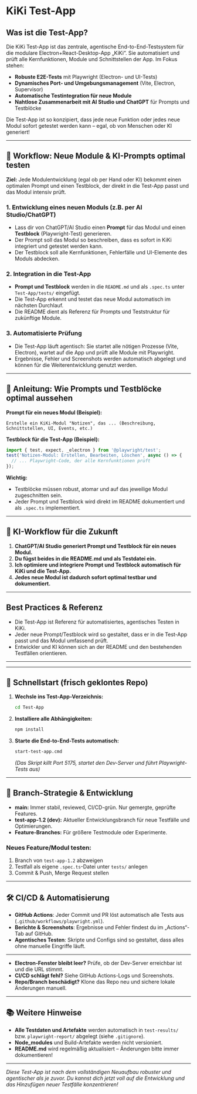 # KiKi Test-App

## Was ist die Test-App?

Die KiKi Test-App ist das zentrale, agentische End-to-End-Testsystem für die modulare Electron+React-Desktop-App „KiKi“. Sie automatisiert und prüft alle Kernfunktionen, Module und Schnittstellen der App. Im Fokus stehen:
- **Robuste E2E-Tests** mit Playwright (Electron- und UI-Tests)
- **Dynamisches Port- und Umgebungsmanagement** (Vite, Electron, Supervisor)
- **Automatische Testintegration für neue Module**
- **Nahtlose Zusammenarbeit mit AI Studio und ChatGPT** für Prompts und Testblöcke

Die Test-App ist so konzipiert, dass jede neue Funktion oder jedes neue Modul sofort getestet werden kann – egal, ob von Menschen oder KI generiert!

---

## 🔄 Workflow: Neue Module & KI-Prompts optimal testen

**Ziel:** Jede Modulentwicklung (egal ob per Hand oder KI) bekommt einen optimalen Prompt und einen Testblock, der direkt in die Test-App passt und das Modul intensiv prüft.

### 1. Entwicklung eines neuen Moduls (z.B. per AI Studio/ChatGPT)
- Lass dir von ChatGPT/AI Studio einen **Prompt** für das Modul und einen **Testblock** (Playwright-Test) generieren.
- Der Prompt soll das Modul so beschreiben, dass es sofort in KiKi integriert und getestet werden kann.
- Der Testblock soll alle Kernfunktionen, Fehlerfälle und UI-Elemente des Moduls abdecken.

### 2. Integration in die Test-App
- **Prompt und Testblock** werden in die `README.md` und als `.spec.ts` unter `Test-App/tests/` eingefügt.
- Die Test-App erkennt und testet das neue Modul automatisch im nächsten Durchlauf.
- Die README dient als Referenz für Prompts und Teststruktur für zukünftige Module.

### 3. Automatisierte Prüfung
- Die Test-App läuft agentisch: Sie startet alle nötigen Prozesse (Vite, Electron), wartet auf die App und prüft alle Module mit Playwright.
- Ergebnisse, Fehler und Screenshots werden automatisch abgelegt und können für die Weiterentwicklung genutzt werden.

---

## 📄 Anleitung: Wie Prompts und Testblöcke optimal aussehen

**Prompt für ein neues Modul (Beispiel):**
```
Erstelle ein KiKi-Modul "Notizen", das ... (Beschreibung, Schnittstellen, UI, Events, etc.)
```

**Testblock für die Test-App (Beispiel):**
```typescript
import { test, expect, _electron } from '@playwright/test';
test('Notizen-Modul: Erstellen, Bearbeiten, Löschen', async () => {
  // ... Playwright-Code, der alle Kernfunktionen prüft
});
```

**Wichtig:**
- Testblöcke müssen robust, atomar und auf das jeweilige Modul zugeschnitten sein.
- Jeder Prompt und Testblock wird direkt im README dokumentiert und als `.spec.ts` implementiert.

---

## 🤖 KI-Workflow für die Zukunft

1. **ChatGPT/AI Studio generiert Prompt und Testblock für ein neues Modul.**
2. **Du fügst beides in die README.md und als Testdatei ein.**
3. **Ich optimiere und integriere Prompt und Testblock automatisch für KiKi und die Test-App.**
4. **Jedes neue Modul ist dadurch sofort optimal testbar und dokumentiert.**

---

## Best Practices & Referenz
- Die Test-App ist Referenz für automatisiertes, agentisches Testen in KiKi.
- Jeder neue Prompt/Testblock wird so gestaltet, dass er in die Test-App passt und das Modul umfassend prüft.
- Entwickler und KI können sich an der README und den bestehenden Testfällen orientieren.

---

---

## 🚀 Schnellstart (frisch geklontes Repo)

1. **Wechsle ins Test-App-Verzeichnis:**
   ```sh
   cd Test-App
   ```
2. **Installiere alle Abhängigkeiten:**
   ```sh
   npm install
   ```
3. **Starte die End-to-End-Tests automatisch:**
   ```sh
   start-test-app.cmd
   ```
   _(Das Skript killt Port 5175, startet den Dev-Server und führt Playwright-Tests aus)_

---

## 🌱 Branch-Strategie & Entwicklung
- **main:** Immer stabil, reviewed, CI/CD-grün. Nur gemergte, geprüfte Features.
- **test-app-1.2 (dev):** Aktueller Entwicklungsbranch für neue Testfälle und Optimierungen.
- **Feature-Branches:** Für größere Testmodule oder Experimente.

### Neues Feature/Modul testen:
1. Branch von `test-app-1.2` abzweigen
2. Testfall als eigene `.spec.ts`-Datei unter `tests/` anlegen
3. Commit & Push, Merge Request stellen

---

## 🛠️ CI/CD & Automatisierung
- **GitHub Actions**: Jeder Commit und PR löst automatisch alle Tests aus (`.github/workflows/playwright.yml`).
- **Berichte & Screenshots**: Ergebnisse und Fehler findest du im „Actions“-Tab auf GitHub.
- **Agentisches Testen**: Skripte und Configs sind so gestaltet, dass alles ohne manuelle Eingriffe läuft.

---
- **Electron-Fenster bleibt leer?** Prüfe, ob der Dev-Server erreichbar ist und die URL stimmt.
- **CI/CD schlägt fehl?** Siehe GitHub Actions-Logs und Screenshots.
- **Repo/Branch beschädigt?** Klone das Repo neu und sichere lokale Änderungen manuell.

---

## 📚 Weitere Hinweise
- **Alle Testdaten und Artefakte** werden automatisch in `test-results/` bzw. `playwright-report/` abgelegt (siehe `.gitignore`).
- **Node_modules** und Build-Artefakte werden nicht versioniert.
- **README.md** wird regelmäßig aktualisiert – Änderungen bitte immer dokumentieren!

---

*Diese Test-App ist nach dem vollständigen Neuaufbau robuster und agentischer als je zuvor. Du kannst dich jetzt voll auf die Entwicklung und das Hinzufügen neuer Testfälle konzentrieren!*
